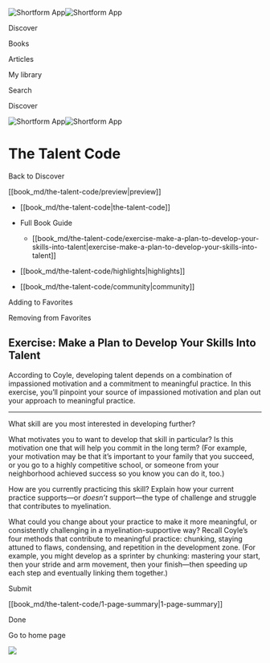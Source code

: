 ![Shortform App](/img/logo.36a2399e.svg)![Shortform App](/img/logo-dark.70c1b072.svg)

Discover

Books

Articles

My library

Search

Discover

![Shortform App](/img/logo.36a2399e.svg)![Shortform App](/img/logo-dark.70c1b072.svg)

# The Talent Code

Back to Discover

[[book_md/the-talent-code/preview|preview]]

  * [[book_md/the-talent-code|the-talent-code]]
  * Full Book Guide

    * [[book_md/the-talent-code/exercise-make-a-plan-to-develop-your-skills-into-talent|exercise-make-a-plan-to-develop-your-skills-into-talent]]
  * [[book_md/the-talent-code/highlights|highlights]]
  * [[book_md/the-talent-code/community|community]]



Adding to Favorites 

Removing from Favorites 

## Exercise: Make a Plan to Develop Your Skills Into Talent

According to Coyle, developing talent depends on a combination of impassioned motivation and a commitment to meaningful practice. In this exercise, you’ll pinpoint your source of impassioned motivation and plan out your approach to meaningful practice.

* * *

What skill are you most interested in developing further?

What motivates you to want to develop that skill in particular? Is this motivation one that will help you commit in the long term? (For example, your motivation may be that it’s important to your family that you succeed, or you go to a highly competitive school, or someone from your neighborhood achieved success so you know you can do it, too.)

How are you currently practicing this skill? Explain how your current practice supports—or _doesn’t_ support—the type of challenge and struggle that contributes to myelination.

What could you change about your practice to make it more meaningful, or consistently challenging in a myelination-supportive way? Recall Coyle’s four methods that contribute to meaningful practice: chunking, staying attuned to flaws, condensing, and repetition in the development zone. (For example, you might develop as a sprinter by chunking: mastering your start, then your stride and arm movement, then your finish—then speeding up each step and eventually linking them together.)

Submit 

[[book_md/the-talent-code/1-page-summary|1-page-summary]]

Done

Go to home page 

![](https://bat.bing.com/action/0?ti=56018282&Ver=2&mid=7a86ee44-6bb4-4bbd-9460-d32bd0da72b8&sid=1711133063fa11eebdec89a8b8ae3bbc&vid=171147a063fa11eea7440fcfeb230d96&vids=0&msclkid=N&pi=0&lg=en-US&sw=800&sh=600&sc=24&nwd=1&tl=Shortform%20%7C%20The%20Talent%20Code&p=https%3A%2F%2Fwww.shortform.com%2Fapp%2Fbook%2Fthe-talent-code%2Fexercise-make-a-plan-to-develop-your-skills-into-talent&r=&lt=395&evt=pageLoad&sv=1&rn=445152)
